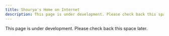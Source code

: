 ```yaml
---
title: Shourya's Home on Internet
description: This page is under development. Please check back this space later.
---
```


This page is under development. Please check back this space later.